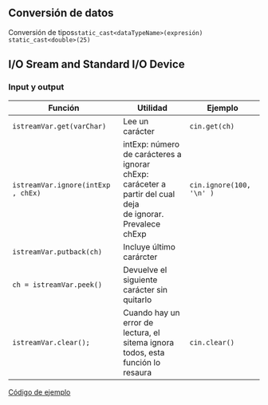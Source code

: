 ## Conversión de datos 
Conversión de tipos`static_cast<dataTypeName>(expresión) ` `static_cast<double>(25)`

## I/O Sream and Standard I/O Device
### Input y output



 Función                                | Utilidad                                       |Ejemplo    
  ---                                   | ---                                            | ---
 `istreamVar.get(varChar) `              | Lee un carácter                                | `cin.get(ch) `                         
 `istreamVar.ignore(intExp , chEx)`      | intExp: número de carácteres a ignorar <br>  chExp: caráceter a partir del cual deja <br> de ignorar.  Prevalece chExp    | `cin.ignore(100, '\n' ) `           
`istreamVar.putback(ch)`                | Incluye último carárcter                       |   
`ch = istreamVar.peek()`                | Devuelve el siguiente carácter sin quitarlo    |    
 `istreamVar.clear();`                  | Cuando hay un error de lectura, el<br>sitema ignora todos, esta función lo resaura    	 |`cin.clear()`                          

[Código de ejemplo](https://github.com/BlancaCC/cultutrilla/blob/master/cpp_aprendizaje/input_output.cpp)
